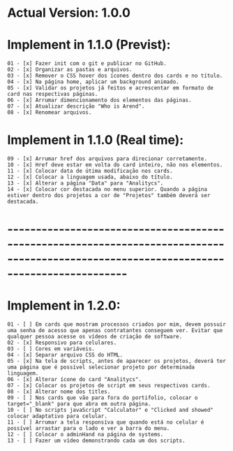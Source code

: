 # Actual Version: 1.0.0


# Implement in 1.1.0 (Previst):

    01 - [x] Fazer init com o git e publicar no GitHub.
    02 - [x] Organizar as pastas e arquivos.
    03 - [x] Remover o CSS hover dos ícones dentro dos cards e no título.
    04 - [x] Na página home, aplicar um background animado.
    05 - [x] Validar os projetos já feitos e acrescentar em formato de card nas respectivas páginas.
    06 - [x] Arrumar dimencionamento dos elementos das páginas.
    07 - [x] Atualizar descrição "Who is Arend".
    08 - [x] Renomear arquivos.
    

# Implement in 1.1.0 (Real time):

    09 - [x] Arrumar href dos arquivos para direcionar corretamente.
    10 - [x] Href deve estar em volta do card inteiro, não nos elementos.
    11 - [x] Colocar data de útima modificação nos cards.
    12 - [x] Colocar a linguagem usada, abaixo do título.
    13 - [x] Alterar a página "Data" para "Analitycs".
    14 - [x] Colocar cor destacada no menu superior. Quando a página estiver dentro dos projetos a cor de "Projetos" também deverá ser destacada.


# ---------------------------------------------------------------------------------------------------------------------------------------    


# Implement in 1.2.0:

    01 - [ ] Em cards que mostram processos criados por mim, devem possuir uma senha de acesso que apenas contratantes conseguem ver. Evitar que qualquer pessoa acesse os vídeos de criação de software.
    02 - [x] Responsivo para celulares.
    03 - [ ] Cores em variáveis. 
    04 - [x] Separar arquivo CSS do HTML.
    05 - [x] Na tela de scripts, antes de aparecer os projetos, deverá ter uma página que é possível selecionar projeto por determinada linguagem.
    06 - [x] Alterar ícone do card "Analitycs".
    07 - [x] Colocar os projetos de script em seus respectivos cards.
    08 - [x] Alterar nome dos titles.
    09 - [ ] Nos cards que vão para fora do portifolio, colocar o target="_blank" para que abra em outra página.
    10 - [ ] No scripts javaScript "Calculator" e "Clicked and showed" colocar adaptativo para celular.
    11 - [ ] Arrumar a tela responsíva que quando está no celular é possível arrastar para o lado e ver a barra do menu.
    12 - [ ] Colocar o adminHand na página de systems.
    13 - [ ] Fazer um vídeo demonstrando cada um dos scripts.
